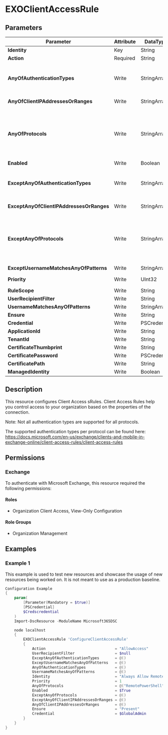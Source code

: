 ﻿# EXOClientAccessRule

## Parameters

| Parameter | Attribute | DataType | Description | Allowed Values |
| --- | --- | --- | --- | --- |
| **Identity** | Key | String | The Identity parameter specifies the client access rule that you want to modify. | |
| **Action** | Required | String | The Action parameter specifies the action for the client access rule. Valid values for this parameter are AllowAccess and DenyAccess. | `AllowAccess`, `DenyAccess` |
| **AnyOfAuthenticationTypes** | Write | StringArray[] | The AnyOfAuthenticationTypes parameter specifies a condition for the client access rule that is based on the client's authentication type. Valid values for this parameter are AdfsAuthentication, BasicAuthentication, CertificateBasedAuthentication, NonBasicAuthentication, OAuthAuthentication. | `AdfsAuthentication`, `BasicAuthentication`, `CertificateBasedAuthentication`, `NonBasicAuthentication`, `OAuthAuthentication` |
| **AnyOfClientIPAddressesOrRanges** | Write | StringArray[] | The AnyOfClientIPAddressesOrRanges parameter specifies a condition for the client access rule that is based on the client's IP address. Valid values for this parameter are: A single IP address, an IP address range, a CIDR IP. | |
| **AnyOfProtocols** | Write | StringArray[] | The AnyOfProtocols parameter specifies a condition for the client access rule that is based on the client's protocol. Valid values for this parameter are ExchangeActiveSync,ExchangeAdminCenter,ExchangeWebServices,IMAP4,OfflineAddressBook,OutlookAnywhere,OutlookWebApp,POP3,PowerShellWebServices,RemotePowerShell,REST,UniversalOutlook. | `ExchangeActiveSync`, `ExchangeAdminCenter`, `ExchangeWebServices`, `IMAP4`, `OfflineAddressBook`, `OutlookAnywhere`, `OutlookWebApp`, `POP3`, `PowerShellWebServices`, `RemotePowerShell`, `REST`, `UniversalOutlook` |
| **Enabled** | Write | Boolean | The Enabled parameter specifies whether the client access rule is enabled or disabled. Default is $true. | |
| **ExceptAnyOfAuthenticationTypes** | Write | StringArray[] | The ExceptAnyOfAuthenticationTypes parameter specifies an exception for the client access rule that is based on the client's authentication type. Valid values for this parameter are AdfsAuthentication, BasicAuthentication, CertificateBasedAuthentication, NonBasicAuthentication, OAuthAuthentication. | `AdfsAuthentication`, `BasicAuthentication`, `CertificateBasedAuthentication`, `NonBasicAuthentication`, `OAuthAuthentication` |
| **ExceptAnyOfClientIPAddressesOrRanges** | Write | StringArray[] | The ExceptAnyOfClientIPAddressesOrRanges parameter specifies an exception for the client access rule that is based on the client's IP address. Valid values for this parameter are: A single IP address, an IP address range, a CIDR IP. | |
| **ExceptAnyOfProtocols** | Write | StringArray[] | The ExceptAnyOfProtocols parameter specifies an exception for the client access rule that is based on the client's protocol. Valid values for this parameter are ExchangeActiveSync,ExchangeAdminCenter,ExchangeWebServices,IMAP4,OfflineAddressBook,OutlookAnywhere,OutlookWebApp,POP3,PowerShellWebServices,RemotePowerShell,REST,UniversalOutlook. | `ExchangeActiveSync`, `ExchangeAdminCenter`, `ExchangeWebServices`, `IMAP4`, `OfflineAddressBook`, `OutlookAnywhere`, `OutlookWebApp`, `POP3`, `PowerShellWebServices`, `RemotePowerShell`, `REST`, `UniversalOutlook` |
| **ExceptUsernameMatchesAnyOfPatterns** | Write | StringArray[] | The ExceptUsernameMatchesAnyOfPatterns parameter specifies an exception for the client access rule that is based on the user's account name. | |
| **Priority** | Write | UInt32 | The Priority parameter specifies a priority value for the client access rule. A lower integer value indicates a higher priority, and a higher priority rule is evaluated before a lower priority rule. The default value is 1. | |
| **RuleScope** | Write | String | The RuleScope parameter specifies the scope of the client access rule. Valid values are All and Users | `All`, `Users` |
| **UserRecipientFilter** | Write | String | The UserRecipientFilter parameter specifies a condition for the client access rule that uses OPath filter syntax to identify the user. | |
| **UsernameMatchesAnyOfPatterns** | Write | StringArray[] | The UsernameMatchesAnyOfPatterns parameter specifies a condition for the client access rule that is based on the user's account name. | |
| **Ensure** | Write | String | Specifies if this Client Access Rule should exist. | `Present`, `Absent` |
| **Credential** | Write | PSCredential | Credentials of the Exchange Global Admin | |
| **ApplicationId** | Write | String | Id of the Azure Active Directory application to authenticate with. | |
| **TenantId** | Write | String | Id of the Azure Active Directory tenant used for authentication. | |
| **CertificateThumbprint** | Write | String | Thumbprint of the Azure Active Directory application's authentication certificate to use for authentication. | |
| **CertificatePassword** | Write | PSCredential | Username can be made up to anything but password will be used for CertificatePassword | |
| **CertificatePath** | Write | String | Path to certificate used in service principal usually a PFX file. | |
| **ManagedIdentity** | Write | Boolean | Managed ID being used for authentication. | |

## Description

This resource configures Client Access sRules.
Client Access Rules help you control access to your organization based
on the properties of the connection.

Note: Not all authentication types are supported for all protocols.

The supported authentication types per protocol can be found here:
https://docs.microsoft.com/en-us/exchange/clients-and-mobile-in-exchange-online/client-access-rules/client-access-rules

## Permissions

### Exchange

To authenticate with Microsoft Exchange, this resource required the following permissions:

#### Roles

- Organization Client Access, View-Only Configuration

#### Role Groups

- Organization Management

## Examples

### Example 1

This example is used to test new resources and showcase the usage of new resources being worked on.
It is not meant to use as a production baseline.

```powershell
Configuration Example
{
    param(
        [Parameter(Mandatory = $true)]
        [PSCredential]
        $Credscredential
    )
    Import-DscResource -ModuleName Microsoft365DSC

    node localhost
    {
        EXOClientAccessRule 'ConfigureClientAccessRule'
        {
            Action                               = "AllowAccess"
            UserRecipientFilter                  = $null
            ExceptAnyOfAuthenticationTypes       = @()
            ExceptUsernameMatchesAnyOfPatterns   = @()
            AnyOfAuthenticationTypes             = @()
            UsernameMatchesAnyOfPatterns         = @()
            Identity                             = "Always Allow Remote PowerShell"
            Priority                             = 1
            AnyOfProtocols                       = @("RemotePowerShell")
            Enabled                              = $True
            ExceptAnyOfProtocols                 = @()
            ExceptAnyOfClientIPAddressesOrRanges = @()
            AnyOfClientIPAddressesOrRanges       = @()
            Ensure                               = "Present"
            Credential                           = $GlobalAdmin
        }
    }
}
```

